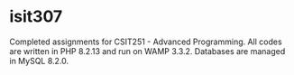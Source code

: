 # isit307
Completed assignments for CSIT251 - Advanced Programming.
All codes are written in PHP 8.2.13 and run on WAMP 3.3.2. Databases are managed in MySQL 8.2.0.
